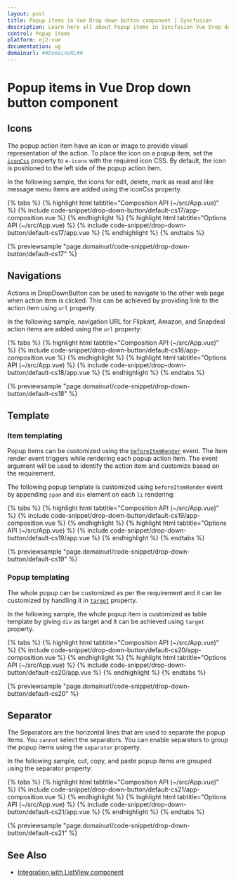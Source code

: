```yaml
---
layout: post
title: Popup items in Vue Drop down button component | Syncfusion
description: Learn here all about Popup items in Syncfusion Vue Drop down button component of Syncfusion Essential JS 2 and more.
control: Popup items 
platform: ej2-vue
documentation: ug
domainurl: ##DomainURL##
---
```


# Popup items in Vue Drop down button component

## Icons

The popup action item have an icon or image to provide visual representation of the action. To place the icon on a popup item, set the [`iconCss`](https://ej2.syncfusion.com/vue/documentation/api/drop-down-button/#iconcss) property to `e-icons` with the required icon CSS. By default, the icon is positioned to the left side of the popup action item.

In the following sample, the icons for edit, delete, mark as read  and like message menu items are added using the iconCss property.

{% tabs %}
{% highlight html tabtitle="Composition API (~/src/App.vue)" %}
{% include code-snippet/drop-down-button/default-cs17/app-composition.vue %}
{% endhighlight %}
{% highlight html tabtitle="Options API (~/src/App.vue) %}
{% include code-snippet/drop-down-button/default-cs17/app.vue %}
{% endhighlight %}
{% endtabs %}
        
{% previewsample "page.domainurl/code-snippet/drop-down-button/default-cs17" %}

## Navigations

Actions in DropDownButton can be used to navigate to the other web page when action item is clicked. This can be achieved by providing link to the action item using `url` property.

In the following sample, navigation URL for Flipkart, Amazon, and Snapdeal action items are added using the `url` property:

{% tabs %}
{% highlight html tabtitle="Composition API (~/src/App.vue)" %}
{% include code-snippet/drop-down-button/default-cs18/app-composition.vue %}
{% endhighlight %}
{% highlight html tabtitle="Options API (~/src/App.vue) %}
{% include code-snippet/drop-down-button/default-cs18/app.vue %}
{% endhighlight %}
{% endtabs %}
        
{% previewsample "page.domainurl/code-snippet/drop-down-button/default-cs18" %}

## Template

### Item templating

Popup items can be customized using the [`beforeItemRender`](https://ej2.syncfusion.com/vue/documentation/api/drop-down-button/#beforeitemrender) event. The item render event triggers while rendering each popup action item. The event argument will be used to identify the action item and customize based on the requirement.

The following popup template is customized using `beforeItemRender` event by appending `span` and `div` element on each `li` rendering:

{% tabs %}
{% highlight html tabtitle="Composition API (~/src/App.vue)" %}
{% include code-snippet/drop-down-button/default-cs19/app-composition.vue %}
{% endhighlight %}
{% highlight html tabtitle="Options API (~/src/App.vue) %}
{% include code-snippet/drop-down-button/default-cs19/app.vue %}
{% endhighlight %}
{% endtabs %}
        
{% previewsample "page.domainurl/code-snippet/drop-down-button/default-cs19" %}

### Popup templating

The whole popup can be customized as per the requirement and it can be customized by handling it in [`target`](https://ej2.syncfusion.com/vue/documentation/api/drop-down-button/#target) property.

In the following sample, the whole popup item is customized as table template by giving `div` as target and it can be achieved using `target` property.

{% tabs %}
{% highlight html tabtitle="Composition API (~/src/App.vue)" %}
{% include code-snippet/drop-down-button/default-cs20/app-composition.vue %}
{% endhighlight %}
{% highlight html tabtitle="Options API (~/src/App.vue) %}
{% include code-snippet/drop-down-button/default-cs20/app.vue %}
{% endhighlight %}
{% endtabs %}
        
{% previewsample "page.domainurl/code-snippet/drop-down-button/default-cs20" %}

## Separator

The Separators are the horizontal lines that are used to separate the popup items. You `cannot` select the separators. You can enable separators to group the popup items using the `separator` property.

In the following sample, cut, copy, and paste popup items are grouped using the separator property:

{% tabs %}
{% highlight html tabtitle="Composition API (~/src/App.vue)" %}
{% include code-snippet/drop-down-button/default-cs21/app-composition.vue %}
{% endhighlight %}
{% highlight html tabtitle="Options API (~/src/App.vue) %}
{% include code-snippet/drop-down-button/default-cs21/app.vue %}
{% endhighlight %}
{% endtabs %}
        
{% previewsample "page.domainurl/code-snippet/drop-down-button/default-cs21" %}

## See Also

* [Integration with ListView component](./how-to/group-popup-items-with-listview-component)